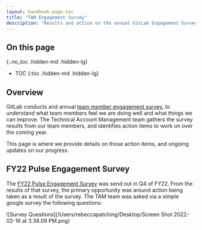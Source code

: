 ```yaml
---
layout: handbook-page-toc
title: "TAM Engagement Survey"
description: "Results and action on the annual GitLab Engagement Survey for Technical Account Managers."
---
```


## On this page

{:.no_toc .hidden-md .hidden-lg}

- TOC
{:toc .hidden-md .hidden-lg}

## Overview

GitLab conducts and annual [team member engagement survey](/handbook/people-group/engagement/), to understand what team members feel we are doing well and what things we can improve. The Technical Account Management team gathers the survey results from our team members, and identifies action items to work on over the coming year.

This page is where we provide details on those action items, and ongoing updates on our progress.

## FY22 Pulse Engagement Survey

The [FY22 Pulse Engagement Survey](/handbook/people-group/engagement/#fy22-pulse-engagement-survey) was send out in Q4 of FY22. From the results of that survey, the primary opportunity was around action being taken as a result of the survey.  The TAM team was asked via a simple google survey the following questions: 

![Survey Questions](/Users/rebeccapatching/Desktop/Screen Shot 2022-02-16 at 3.38.09 PM.png)



